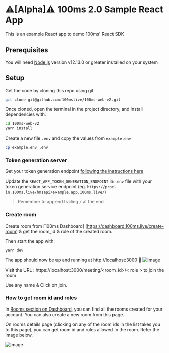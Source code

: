 # ⚠️[Alpha]⚠️ 100ms 2.0 Sample React App

This is an example React app to demo 100ms' React SDK

## Prerequisites

You will need [Node.js](https://nodejs.org) version v12.13.0 or greater installed on your system

## Setup

Get the code by cloning this repo using git

```bash
git clone git@github.com:100mslive/100ms-web-v2.git
```

Once cloned, open the terminal in the project directory, and install dependencies with:

```bash
cd 100ms-web-v2
yarn install
```

Create a new file `.env` and copy the values from `example.env`

```bash
cp example.env .env
```

### Token generation server

Get your token generation endpoint [following the instructions here](https://docs.100ms.live/v2/server-side/100ms-quickstart-app-server)

Update the `REACT_APP_TOKEN_GENERATION_ENDPOINT` in `.env` file with your token generation service endpoint (eg. `https://prod-in.100ms.live/hmsapi/example.app.100ms.live/`) 

>Remember to append trailing `/` at the end

### Create room

Create room from [100ms Dashboard] (https://dashboard.100ms.live/create-room) & get the room_id & role of the created room.

Then start the app with:

```bash
yarn dev
```

The app should now be up and running at http://localhost:3000 🚀
![image](https://user-images.githubusercontent.com/5078656/119534649-c60da000-bda4-11eb-9847-f283e2daa06f.png)



Visit the URL : https://localhost:3000/meeting/<room_id>/< role > to join the room
  
Use any name & Click on join. 

### How to get room id and roles

In [Rooms section on Dashboard](https://dashboard.100ms.live/rooms), you can find all the rooms created for your account. You can also create a new room from this page. 

On rooms details page (clicking on any of the room ids in the list takes you to this page), you can get room id and roles allowed in the room. Refer the image below.

![image](https://prod-apps-public.s3.ap-south-1.amazonaws.com/Screenshot+2021-06-26+at+5.52.50+PM.png) 
